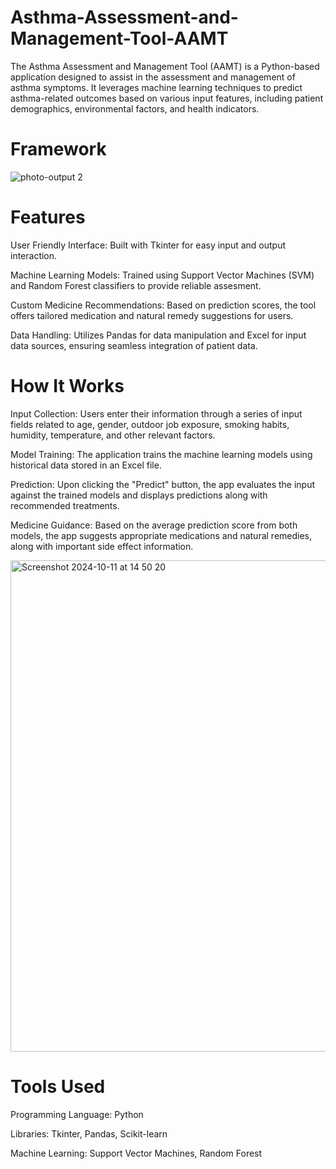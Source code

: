 # Asthma-Assessment-and-Management-Tool-AAMT
The Asthma Assessment and Management Tool (AAMT) is a Python-based application designed to assist in the assessment and management of asthma symptoms. It leverages machine learning techniques to predict asthma-related outcomes based on various input features, including patient demographics, environmental factors, and health indicators.

# Framework

![photo-output 2](https://github.com/user-attachments/assets/b2cc9985-0b44-40df-8ced-912789b9c99d)


# Features

User Friendly Interface: Built with Tkinter for easy input and output interaction.

Machine Learning Models: Trained using Support Vector Machines (SVM) and Random Forest classifiers to provide reliable assesment.

Custom Medicine Recommendations: Based on prediction scores, the tool offers tailored medication and natural remedy suggestions for users.

Data Handling: Utilizes Pandas for data manipulation and Excel for input data sources, ensuring seamless integration of patient data.

# How It Works

Input Collection: Users enter their information through a series of input fields related to age, gender, outdoor job exposure, smoking habits, humidity, temperature, and other relevant factors.

Model Training: The application trains the machine learning models using historical data stored in an Excel file.

Prediction: Upon clicking the "Predict" button, the app evaluates the input against the trained models and displays predictions along with recommended treatments.

Medicine Guidance: Based on the average prediction score from both models, the app suggests appropriate medications and natural remedies, along with important side effect information.

<img width="786" alt="Screenshot 2024-10-11 at 14 50 20" src="https://github.com/user-attachments/assets/1b89e85e-76d4-4c93-acc9-d60c02969572">


# Tools Used

Programming Language: Python

Libraries: Tkinter, Pandas, Scikit-learn

Machine Learning: Support Vector Machines, Random Forest
